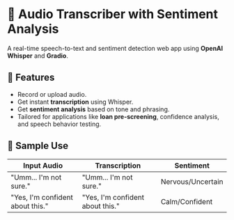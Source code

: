 # 🎤 Audio Transcriber with Sentiment Analysis

A real-time speech-to-text and sentiment detection web app using **OpenAI Whisper** and **Gradio**.

## 🚀 Features

- Record or upload audio.
- Get instant **transcription** using Whisper.
- Get **sentiment analysis** based on tone and phrasing.
- Tailored for applications like **loan pre-screening**, confidence analysis, and speech behavior testing.


## 🧪 Sample Use

| Input Audio | Transcription | Sentiment |
|-------------|---------------|-----------|
| "Umm... I'm not sure." | "Umm... I'm not sure." | Nervous/Uncertain |
| "Yes, I'm confident about this." | "Yes, I'm confident about this." | Calm/Confident |
